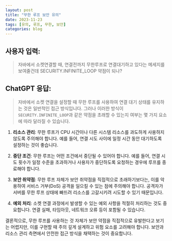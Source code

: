 ```yaml
---
layout: post
title: "무한 루프 보안 유의"
date: 2023-11-23
tags: [유의, 루프, 무한, 보안]
categories: blog
---
```


## 사용자 입력:
> 자바에서 소켓연결할 때, 연결전까지 무한루프로 연결대기하고 있다는 메세지를 보여줄건데  SECURITY.INFINITE_LOOP 약점이 되나?

## ChatGPT 응답:
> 자바에서 소켓 연결을 설정할 때 무한 루프를 사용하여 연결 대기 상태를 유지하는 것은 일반적인 접근 방식입니다. 그러나 이러한 방식이 `SECURITY.INFINITE_LOOP`과 같은 약점을 초래할 수 있는지 여부는 몇 가지 요소에 따라 달라질 수 있습니다.

1. **리소스 관리**: 무한 루프가 CPU 시간이나 다른 시스템 리소스를 과도하게 사용하지 않도록 주의해야 합니다. 예를 들어, 연결 시도 사이에 일정 시간 동안 대기하도록 설정하는 것이 좋습니다.

2. **중단 조건**: 무한 루프는 어떤 조건에서 중단될 수 있어야 합니다. 예를 들어, 연결 시도 횟수가 일정 수준을 초과하거나 사용자가 중단하도록 요청하는 경우에 루프를 종료해야 합니다.

3. **보안 취약점**: 무한 루프 자체가 보안 취약점을 직접적으로 초래하기보다는, 이를 악용하여 서비스 거부(DoS) 공격을 일으킬 수 있는 점에 주의해야 합니다. 공격자가 서버를 무한 루프 상태에 빠뜨려 리소스를 고갈시키려 시도할 수 있기 때문입니다.

4. **예외 처리**: 소켓 연결 과정에서 발생할 수 있는 예외 사항을 적절히 처리하는 것도 중요합니다. 연결 실패, 타임아웃, 네트워크 오류 등이 포함될 수 있습니다.

결론적으로, 무한 루프를 사용하는 것 자체가 보안 약점을 직접적으로 유발한다고 보기는 어렵지만, 이를 구현할 때 주의 깊게 설계하고 위험 요소를 고려해야 합니다. 보안과 리소스 관리 측면에서 안전한 접근 방식을 채택하는 것이 중요합니다.


